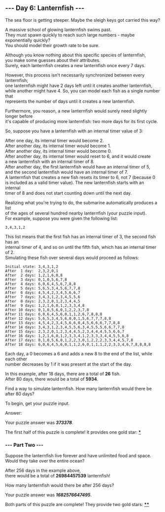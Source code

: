 ## --- Day 6: Lanternfish --- ##
The sea floor is getting steeper. Maybe the sleigh keys got carried this way?

A massive school of glowing lanternfish swims past.   
They must spawn quickly to reach such large numbers - maybe exponentially quickly?    
You should model their growth rate to be sure.
   
Although you know nothing about this specific species of lanternfish,   
you make some guesses about their attributes.   
Surely, each lanternfish creates a new lanternfish once every 7 days.
   
However, this process isn't necessarily synchronized between every lanternfish;   
one lanternfish might have 2 days left until it creates another lanternfish,   
while another might have 4. So, you can model each fish as a single number that   
represents the number of days until it creates a new lanternfish.    
    
Furthermore, you reason, a new lanternfish would surely need slightly longer before    
it's capable of producing more lanternfish: two more days for its first cycle.   
   
So, suppose you have a lanternfish with an internal timer value of 3:   

After one day, its internal timer would become 2.   
After another day, its internal timer would become 1.   
After another day, its internal timer would become 0.   
After another day, its internal timer would reset to 6, and it would create    
a new lanternfish with an internal timer of 8.    
After another day, the first lanternfish would have an internal timer of 5,    
and the second lanternfish would have an internal timer of 7.    
A lanternfish that creates a new fish resets its timer to 6, not 7 (because 0    
is included as a valid timer value). The new lanternfish starts with an internal   
timer of 8 and does not start counting down until the next day.    

Realizing what you're trying to do, the submarine automatically produces a list    
of the ages of several hundred nearby lanternfish (your puzzle input).    
For example, suppose you were given the following list:
````
3,4,3,1,2
````
This list means that the first fish has an internal timer of 3, the second fish has an    
internal timer of 4, and so on until the fifth fish, which has an internal timer of 2.    
Simulating these fish over several days would proceed as follows:    
````
Initial state: 3,4,3,1,2
After  1 day:  2,3,2,0,1
After  2 days: 1,2,1,6,0,8
After  3 days: 0,1,0,5,6,7,8
After  4 days: 6,0,6,4,5,6,7,8,8
After  5 days: 5,6,5,3,4,5,6,7,7,8
After  6 days: 4,5,4,2,3,4,5,6,6,7
After  7 days: 3,4,3,1,2,3,4,5,5,6
After  8 days: 2,3,2,0,1,2,3,4,4,5
After  9 days: 1,2,1,6,0,1,2,3,3,4,8
After 10 days: 0,1,0,5,6,0,1,2,2,3,7,8
After 11 days: 6,0,6,4,5,6,0,1,1,2,6,7,8,8,8
After 12 days: 5,6,5,3,4,5,6,0,0,1,5,6,7,7,7,8,8
After 13 days: 4,5,4,2,3,4,5,6,6,0,4,5,6,6,6,7,7,8,8
After 14 days: 3,4,3,1,2,3,4,5,5,6,3,4,5,5,5,6,6,7,7,8
After 15 days: 2,3,2,0,1,2,3,4,4,5,2,3,4,4,4,5,5,6,6,7
After 16 days: 1,2,1,6,0,1,2,3,3,4,1,2,3,3,3,4,4,5,5,6,8
After 17 days: 0,1,0,5,6,0,1,2,2,3,0,1,2,2,2,3,3,4,4,5,7,8
After 18 days: 6,0,6,4,5,6,0,1,1,2,6,0,1,1,1,2,2,3,3,4,6,7,8,8,8,8
````
Each day, a 0 becomes a 6 and adds a new 8 to the end of the list, while each other   
number decreases by 1 if it was present at the start of the day.   

In this example, after 18 days, there are a total of **26** fish.   
After 80 days, there would be a total of **5934**.

Find a way to simulate lanternfish. How many lanternfish would there be after 80 days?

To begin, get your puzzle input.

Answer: 

Your puzzle answer was **_373378_**.

The first half of this puzzle is complete! It provides one gold star: **[*]()**

### --- Part Two --- ###
Suppose the lanternfish live forever and have unlimited food and space.   
Would they take over the entire ocean?   

After 256 days in the example above,   
there would be a total of **26984457539** lanternfish!

How many lanternfish would there be after 256 days?

Your puzzle answer was **_1682576647495_**.

Both parts of this puzzle are complete! They provide two gold stars: **[**]()**
